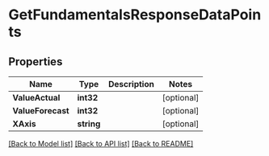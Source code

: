 # GetFundamentalsResponseDataPoints

## Properties

Name | Type | Description | Notes
------------ | ------------- | ------------- | -------------
**ValueActual** | **int32** |  | [optional] 
**ValueForecast** | **int32** |  | [optional] 
**XAxis** | **string** |  | [optional] 

[[Back to Model list]](../README.md#documentation-for-models) [[Back to API list]](../README.md#documentation-for-api-endpoints) [[Back to README]](../README.md)


